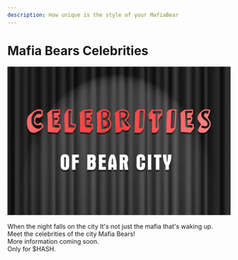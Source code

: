 ```yaml
---
description: How unique is the style of your MafiaBear
---
```


# Mafia Bears Сelebrities

![](../.gitbook/assets/chb.png)

When the night falls on the city It's not just the mafia that's waking up.\
Meet the celebrities of the city Mafia Bears!\
More information coming soon. \
Only for $HASH.
